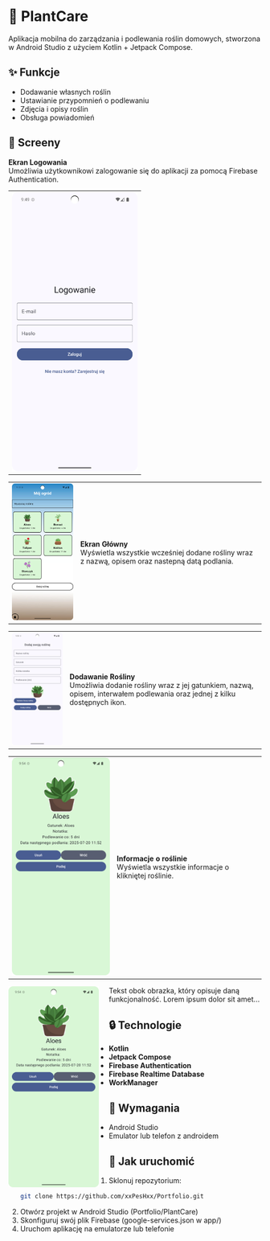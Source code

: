 # 🌱 PlantCare

Aplikacja mobilna do zarządzania i podlewania roślin domowych, stworzona w Android Studio z użyciem Kotlin + Jetpack Compose.

## ✨ Funkcje

- Dodawanie własnych roślin
- Ustawianie przypomnień o podlewaniu
- Zdjęcia i opisy roślin
- Obsługa powiadomień

## 📸 Screeny

<table>
  <tr>
    <td>
      <img src="screens/login_screen.png" width="250"/>
    </td>
    <b>Ekran Logowania</b><br/>                                     
    Umożliwia użytkownikowi zalogowanie się do aplikacji za pomocą Firebase Authentication. 
  </tr>
</table>

<table>
  <tr>
    <td>
      <img src="screens/main_screen.png" width="250"/>
    </td>
    <td>
      <b>Ekran Główny</b><br/>
      Wyświetla wszystkie wcześniej dodane rośliny wraz z nazwą, opisem oraz nastepną datą podlania.                            
    </td>
  </tr>
</table>

<table>
  <tr>
    <td>
      <img src="screens/add_plant_screen.png" width="250"/>
    </td>
    <td>
      <b>Dodawanie Rośliny</b><br/>
      Umożliwia dodanie rośliny wraz z jej gatunkiem, nazwą, opisem, interwałem podlewania oraz jednej z kilku dostępnych ikon.
    </td>
  </tr>
</table>

<table>
  <tr>
    <td>
      <img src="screens/plant_screen.png" width="250"/>
    </td>
    <td>
      <b>Informacje o roślinie</b><br/>
      Wyświetla wszystkie informacje o klikniętej roślinie.                                                                  
    </td>
  </tr>
</table>

<img src="screens/plant_screen.png" width="180" align="left" style="margin-right: 20px;"/>
Tekst obok obrazka, który opisuje daną funkcjonalność. Lorem ipsum dolor sit amet...


## 🔒 Technologie

- **Kotlin**
- **Jetpack Compose**
- **Firebase Authentication**
- **Firebase Realtime Database**
- **WorkManager**

## 📱 Wymagania

- Android Studio
- Emulator lub telefon z androidem

## 🔧 Jak uruchomić

1. Sklonuj repozytorium:
   ```bash
   git clone https://github.com/xxPesHxx/Portfolio.git
2. Otwórz projekt w Android Studio (Portfolio/PlantCare)
3. Skonfiguruj swój plik Firebase (google-services.json w app/)
4. Uruchom aplikację na emulatorze lub telefonie


